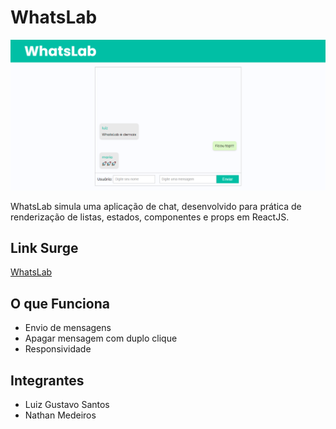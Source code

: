 # WhatsLab

![Tela inicial do WhtasLab](src/img/whatslab.png)

WhatsLab simula uma aplicação de chat, desenvolvido para prática de renderização de listas, estados, componentes e props em ReactJS.

## Link Surge

[WhatsLab](https://damp-cake.surge.sh/)

## O que Funciona

- Envio de mensagens
- Apagar mensagem com duplo clique
- Responsividade

## Integrantes

- Luiz Gustavo Santos
- Nathan Medeiros
